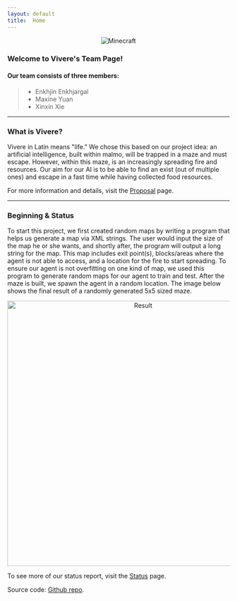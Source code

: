```yaml
---
layout: default
title:  Home
---
```


<p align="center">
    <img src="https://gonintendo.com/system/file_uploads/uploads/000/041/527/original/minecraft-600x333.png" alt="Minecraft" />
</p>


### Welcome to Vivere's Team Page! 

#### Our team consists of three members:

> * Enkhjin Enkhjargal
> * Maxine Yuan
> * Xinxin Xie

---

### What is Vivere?
Vivere in Latin means "life." We chose this based on our project idea: an artificial intelligence, built within malmo, will be trapped in a maze and must escape. However, within this maze, is an increasingly spreading fire and resources. Our aim for our AI is to be able to find an exist (out of multiple ones) and escape in a fast time while having collected food resources.

For more information and details, visit the [Proposal](proposal.html) page.

---

### Beginning & Status
To start this project, we first created random maps by writing a program that helps us generate a map via XML strings. The user would input the size of the map he or she wants, and shortly after, the program will output a long string for the map. This map includes exit point(s), blocks/areas where the agent is not able to access, and a location for the fire to start spreading.  To ensure our agent is not overfitting on one kind of map, we used this program to generate random maps for our agent to train and test. After the maze is built, we spawn the agent in a random location. The image below shows the final result of a randomly generated 5x5 sized maze. 

<p align="center">
    <img src="https://raw.githubusercontent.com/Enhjin/Vivere/master/homepage%20img.png" alt="Result"  width="600" height="600"/>
</p>

To see more of our status report, visit the [Status](status.html) page.


Source code: [Github repo](https://github.com/Enhjin/Vivere "Github repo").
